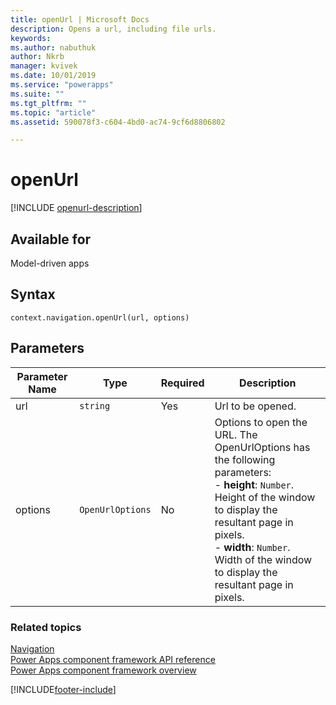 ```yaml
---
title: openUrl | Microsoft Docs
description: Opens a url, including file urls.
keywords:
ms.author: nabuthuk
author: Nkrb
manager: kvivek
ms.date: 10/01/2019
ms.service: "powerapps"
ms.suite: ""
ms.tgt_pltfrm: ""
ms.topic: "article"
ms.assetid: 590078f3-c604-4bd0-ac74-9cf6d8806802

---
```


# openUrl

[!INCLUDE [openurl-description](includes/openurl-description.md)]

## Available for 

Model-driven apps

## Syntax

`context.navigation.openUrl(url, options)`

## Parameters

| Parameter Name|Type|Required|Description|
| ------------- |----|--------|-----------|
|url|`string`|Yes|Url to be opened.|
|options|`OpenUrlOptions`|No|Options to open the URL. The OpenUrlOptions has the following parameters: <br/>- **height**: `Number`. Height of the window to display the resultant page in pixels.<br/>- **width**: `Number`. Width of the window to display the resultant page in pixels.|


### Related topics

[Navigation](../navigation.md)<br/>
[Power Apps component framework API reference](../../reference/index.md)<br/>
[Power Apps component framework overview](../../overview.md)

[!INCLUDE[footer-include](../../../../includes/footer-banner.md)]